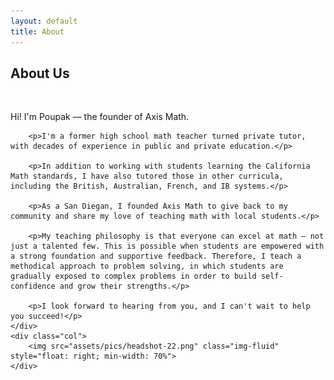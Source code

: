 ```yaml
---
layout: default
title: About
---
```


## About Us

<br>

<div class="row justify-content-between">
    <div class="col">
        <p>Hi! I'm Poupak — the founder of Axis Math.</p>
        
        <p>I'm a former high school math teacher turned private tutor, with decades of experience in public and private education.</p>

        <p>In addition to working with students learning the California Math standards, I have also tutored those in other curricula, including the British, Australian, French, and IB systems.</p>

        <p>As a San Diegan, I founded Axis Math to give back to my community and share my love of teaching math with local students.</p>

        <p>My teaching philosophy is that everyone can excel at math — not just a talented few. This is possible when students are empowered with a strong foundation and supportive feedback. Therefore, I teach a methodical approach to problem solving, in which students are gradually exposed to complex problems in order to build self-confidence and grow their strengths.</p>

        <p>I look forward to hearing from you, and I can't wait to help you succeed!</p>
    </div>
    <div class="col">
        <img src="assets/pics/headshot-22.png" class="img-fluid" style="float: right; min-width: 70%">
    </div>
</div>